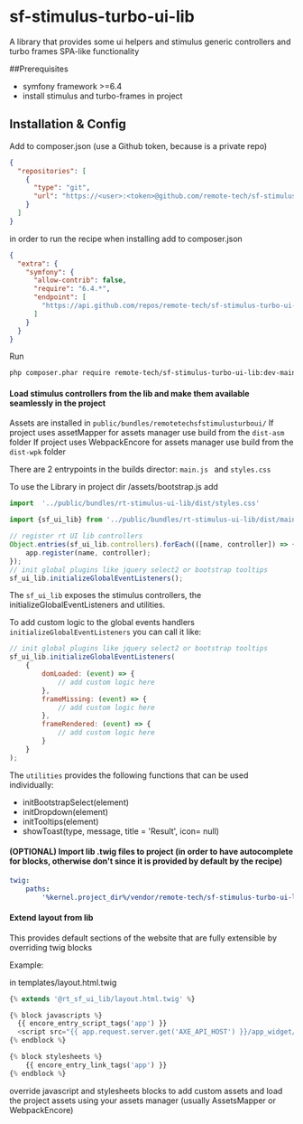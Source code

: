 # sf-stimulus-turbo-ui-lib
A library that provides some ui helpers and stimulus generic controllers and turbo frames SPA-like functionality

##Prerequisites

* symfony framework >=6.4
* install stimulus and turbo-frames in project


## Installation & Config

Add to composer.json (use a Github token, because is a private repo)
```json
{
  "repositories": [
    {
      "type": "git",
      "url": "https://<user>:<token>@github.com/remote-tech/sf-stimulus-turbo-ui-lib.git"
    }
  ]
}
```
in order to run the recipe when installing add to composer.json

```json
{
  "extra": {
    "symfony": {
      "allow-contrib": false,
      "require": "6.4.*",
      "endpoint": [
        "https://api.github.com/repos/remote-tech/sf-stimulus-turbo-ui-lib/contents/index.json"
      ]
    }
  }
}
```

Run 
```bash 
php composer.phar require remote-tech/sf-stimulus-turbo-ui-lib:dev-main //or any other version
```


#### Load stimulus controllers from the lib and make them available seamlessly in the project

Assets are installed in ``` public/bundles/remotetechsfstimulusturboui/ ``` 
If project uses assetMapper for assets manager use build from the ``` dist-asm ``` folder
If project uses WebpackEncore for assets manager use build from the ``` dist-wpk ``` folder

There are 2 entrypoints in the builds director: ```main.js ``` and ```styles.css```


To use the Library in project dir /assets/bootstrap.js add
```js
import  '../public/bundles/rt-stimulus-ui-lib/dist/styles.css'

import {sf_ui_lib} from '../public/bundles/rt-stimulus-ui-lib/dist/main.js'

// register rt UI lib controllers
Object.entries(sf_ui_lib.controllers).forEach(([name, controller]) => {
    app.register(name, controller);
});
// init global plugins like jquery select2 or bootstrap tooltips
sf_ui_lib.initializeGlobalEventListeners();
```

The ```sf_ui_lib``` exposes the stimulus controllers, the initializeGlobalEventListeners and utilities.

To add custom logic to the global events handlers ```initializeGlobalEventListeners```  you can call it like:
```js
// init global plugins like jquery select2 or bootstrap tooltips
sf_ui_lib.initializeGlobalEventListeners(
    {
        domLoaded: (event) => {
            // add custom logic here
        },
        frameMissing: (event) => {
            // add custom logic here
        },
        frameRendered: (event) => {
            // add custom logic here
        }
    }
);
```
The ```utilities``` provides the following functions that can be used individually:
- initBootstrapSelect(element)
- initDropdown(element)
- initTooltips(element)
- showToast(type, message, title = 'Result', icon= null)


#### (OPTIONAL) Import lib .twig files to project (in order to have autocomplete for blocks, otherwise don't since it is provided by default by the recipe)
```yaml
twig:
    paths:
        '%kernel.project_dir%/vendor/remote-tech/sf-stimulus-turbo-ui-lib/src/templates': 'rt_sf_ui_lib'
```

#### Extend layout from lib 
This provides default sections of the website that are fully extensible by overriding twig blocks

Example:

in templates/layout.html.twig

```php
{% extends '@rt_sf_ui_lib/layout.html.twig' %}

{% block javascripts %}
  {{ encore_entry_script_tags('app') }}
  <script src="{{ app.request.server.get('AXE_API_HOST') }}/app_widget/app_launcher_widget.js"></script>
{% endblock %}

{% block stylesheets %}
    {{ encore_entry_link_tags('app') }}
{% endblock %}
```

override javascript and stylesheets blocks to add custom assets and load the project assets using your assets manager (usually AssetsMapper or WebpackEncore) 